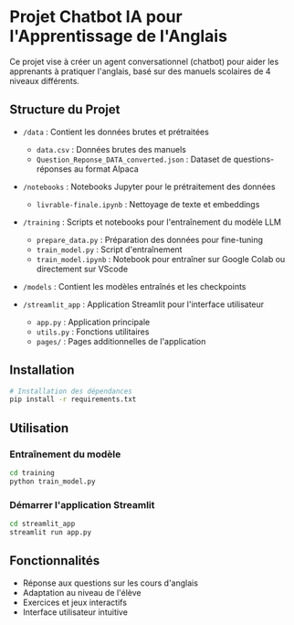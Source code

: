 # Projet Chatbot IA pour l'Apprentissage de l'Anglais

Ce projet vise à créer un agent conversationnel (chatbot) pour aider les apprenants à pratiquer l'anglais, basé sur des manuels scolaires de 4 niveaux différents.

## Structure du Projet

- `/data` : Contient les données brutes et prétraitées
  - `data.csv` : Données brutes des manuels
  - `Question_Reponse_DATA_converted.json` : Dataset de questions-réponses au format Alpaca

- `/notebooks` : Notebooks Jupyter pour le prétraitement des données
  - `livrable-finale.ipynb` : Nettoyage de texte et embeddings

- `/training` : Scripts et notebooks pour l'entraînement du modèle LLM
  - `prepare_data.py` : Préparation des données pour fine-tuning
  - `train_model.py` : Script d'entraînement
  - `train_model.ipynb` : Notebook pour entraîner sur Google Colab ou directement sur VScode

- `/models` : Contient les modèles entraînés et les checkpoints

- `/streamlit_app` : Application Streamlit pour l'interface utilisateur
  - `app.py` : Application principale
  - `utils.py` : Fonctions utilitaires
  - `pages/` : Pages additionnelles de l'application

## Installation

```bash
# Installation des dépendances
pip install -r requirements.txt
```

## Utilisation

### Entraînement du modèle
```bash
cd training
python train_model.py
```

### Démarrer l'application Streamlit
```bash
cd streamlit_app
streamlit run app.py
```

## Fonctionnalités

- Réponse aux questions sur les cours d'anglais
- Adaptation au niveau de l'élève
- Exercices et jeux interactifs
- Interface utilisateur intuitive
